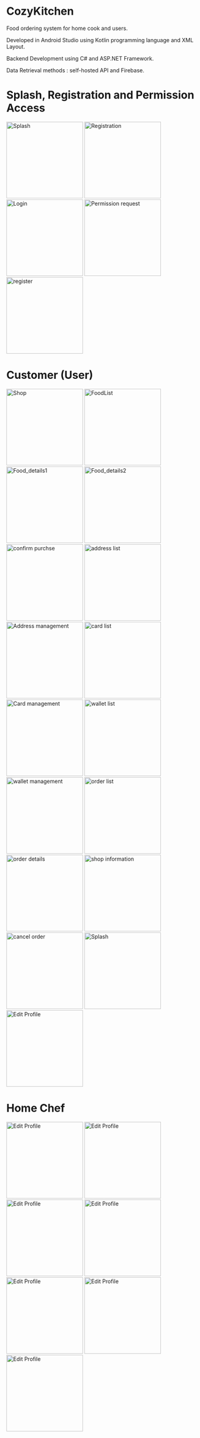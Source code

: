 # CozyKitchen

Food ordering system for home cook and users.

Developed in Android Studio using Kotlin programming language and XML Layout.

Backend Development using C# and ASP.NET Framework.

Data Retrieval methods : self-hosted API and Firebase.

# Splash, Registration and Permission Access
<img src="Screenshots/Splash screen.jpg" alt="Splash" width="200"/>
<img src="Screenshots/register.jpg" alt="Registration" width="200"/>
<img src="Screenshots/Login.jpg" alt="Login" width="200"/>
<img src="Screenshots/Permission request.jpg" alt="Permission request" width="200"/>
<img src="Screenshots/chef_login.jpg" alt="register" width="200"/>

# Customer (User)
<img src="Screenshots/Shop.jpg" alt="Shop" width="200"/>
<img src="Screenshots/Food_details1.jpg" alt="FoodList" width="200"/>
<img src="Screenshots/Food_details2.jpg" alt="Food_details1" width="200"/>
<img src="Screenshots/FoodList.jpg" alt="Food_details2" width="200"/>
<img src="Screenshots/confirm purchse.jpg" alt="confirm purchse" width="200"/>
<img src="Screenshots/address list.jpg" alt="address list" width="200"/>
<img src="Screenshots/Address management.jpg" alt="Address management" width="200"/>
<img src="Screenshots/card list.jpg" alt="card list" width="200"/>
<img src="Screenshots/Card management.jpg" alt="Card management" width="200"/>
<img src="Screenshots/wallet list.jpg" alt="wallet list" width="200"/>
<img src="Screenshots/wallet management.jpg" alt="wallet management" width="200"/>
<img src="Screenshots/order list.jpg" alt="order list" width="200"/>
<img src="Screenshots/order details.jpg" alt="order details" width="200"/>
<img src="Screenshots/shop information.jpg" alt="shop information" width="200"/>
<img src="Screenshots/cancel order.jpg" alt="cancel order" width="200"/>
<img src="Screenshots/shop information.jpg" alt="Splash" width="200"/>
<img src="Screenshots/Edit Profile.jpg" alt="Edit Profile" width="200"/>

# Home Chef
<img src="Screenshots/shop management1.jpg" alt="Edit Profile" width="200"/>
<img src="Screenshots/shop management2.jpg" alt="Edit Profile" width="200"/>
<img src="Screenshots/Shop's meny.jpg" alt="Edit Profile" width="200"/>
<img src="Screenshots/Manage food1.jpg" alt="Edit Profile" width="200"/>
<img src="Screenshots/Manage food2.jpg" alt="Edit Profile" width="200"/>
<img src="Screenshots/Filter Order History.jpg" alt="Edit Profile" width="200"/>
<img src="Screenshots/summary.jpg" alt="Edit Profile" width="200"/>


